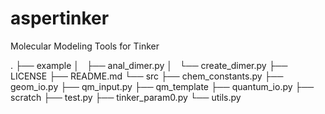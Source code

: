 # aspertinker
Molecular Modeling Tools for Tinker

.
├── example
│   ├── anal_dimer.py
│   └── create_dimer.py
├── LICENSE
├── README.md
└── src
    ├── chem_constants.py
    ├── geom_io.py
    ├── qm_input.py
    ├── qm_template
    ├── quantum_io.py
    ├── scratch
    ├── test.py
    ├── tinker_param0.py
    └── utils.py

